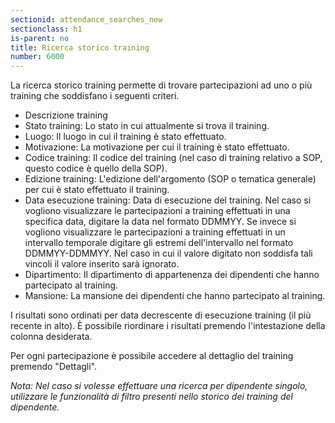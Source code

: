 ```yaml
---
sectionid: attendance_searches_new
sectionclass: h1
is-parent: no
title: Ricerca storico training
number: 6000
---
```

La ricerca storico training permette di trovare partecipazioni ad uno o più training che soddisfano i seguenti criteri.

 - Descrizione training
 - Stato training: Lo stato in cui attualmente si trova il training.
 - Luogo: Il luogo in cui il training è stato effettuato.
 - Motivazione: La motivazione per cui il training è stato effettuato.
 - Codice training: Il codice del training (nel caso di training relativo a SOP, questo codice è quello della SOP).
 - Edizione training: L'edizione dell'argomento (SOP o tematica generale) per cui è stato effettuato il training.
 - Data esecuzione training: Data di esecuzione del training. Nel caso si vogliono visualizzare le partecipazioni a training effettuati in una specifica data, digitare la data nel formato DDMMYY. Se invece si vogliono visualizzare le partecipazioni a training effettuati in un intervallo temporale digitare gli estremi dell'intervallo nel formato DDMMYY-DDMMYY. Nel caso in cui il valore digitato non soddisfa tali vincoli il valore inserito sarà ignorato.
 - Dipartimento: Il dipartimento di appartenenza dei dipendenti che hanno partecipato al training.
 - Mansione: La mansione dei dipendenti che hanno partecipato al training.

I risultati sono ordinati per data decrescente di esecuzione training (il più recente in alto). È possibile riordinare i risultati premendo l'intestazione della colonna desiderata.

Per ogni partecipazione è possibile accedere al dettaglio del training premendo "Dettagli".

_Nota: Nel caso si volesse effettuare una ricerca per dipendente singolo, utilizzare le funzionalità di filtro presenti nello storico dei training del dipendente._
